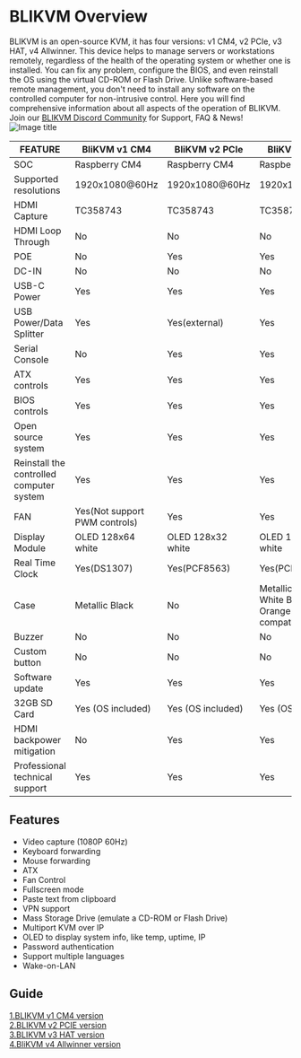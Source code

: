 # BLIKVM Overview
BLIKVM is an open-source KVM, it has four versions: v1 CM4,  v2 PCIe, v3 HAT, v4 Allwinner. 
This device helps to manage servers or workstations remotely, regardless of the health of the operating system or 
whether one is installed. You can fix any problem, configure the BIOS, and even reinstall the OS using the virtual 
CD-ROM or Flash Drive. Unlike software-based remote management, you don't need to install any software on the controlled computer for non-intrusive control. Here you will find comprehensive information about all aspects of the operation of BLIKVM. 
Join our [BLIKVM Discord Community](https://discord.com/invite/9Y374gUF6C) for Support, FAQ & News!
![Image title](assets/images/version_all.png)

|FEATURE|BliKVM v1 CM4|BliKVM v2 PCIe|BliKVM v3 HAT|BliKVM v4 H616|
|-|-|-|-|-|
|SOC|Raspberry CM4|Raspberry CM4|Raspberry 4B|Allwinner H616|
|Supported resolutions|1920x1080@60Hz|1920x1080@60Hz|1920x1080@50Hz|3840x2160@30Hz|
|HDMI Capture|TC358743|TC358743|TC358743|MS2131|
|HDMI Loop Through|No|No|No|Yes|
|POE|No|Yes|Yes|Yes|
|DC-IN|No|No|No|Yes|
|USB-C Power|Yes|Yes|Yes|Yes|
|USB Power/Data Splitter|Yes|Yes(external)|Yes|Yes|
|Serial Console|No|Yes|Yes|Yes|
|ATX controls|Yes|Yes|Yes|Yes|
|BIOS controls|Yes|Yes|Yes|Yes|
|Open source system|Yes|Yes|Yes|Yes|
|Reinstall the controlled computer system|Yes|Yes|Yes|Yes|
|FAN|Yes(Not support PWM controls)|Yes|Yes|Optional(default with heat sink)|
|Display Module|OLED 128x64 white|OLED 128x32 white|OLED 128x64 white|LCD 240x240 color|
|Real Time Clock|Yes(DS1307)|Yes(PCF8563)|Yes(PCF8563)|Yes(PCF8563)|
|Case|Metallic Black|No|Metallic Black White Blue Orange(1U rack compatible)|Metallic Black(1U rack compatible)|
|Buzzer|No|No|No|Yes|
|Custom button|No|No|No|Yes|
|Software update|Yes|Yes|Yes|Yes|
|32GB SD Card|Yes (OS included)|Yes (OS included)|Yes (OS included)|Yes (OS included)|
|HDMI backpower mitigation|No|Yes|Yes|Yes|
|Professional technical support|Yes|Yes|Yes|Yes|



## **Features**
* Video capture (1080P 60Hz)  
* Keyboard forwarding  
* Mouse forwarding  
* ATX  
* Fan Control  
* Fullscreen mode  
* Paste text from clipboard  
* VPN support  
* Mass Storage Drive (emulate a CD-ROM or Flash Drive)  
* Multiport KVM over IP  
* OLED to display system info, like temp, uptime, IP  
* Password authentication  
* Support multiple languages  
* Wake-on-LAN  

## **Guide**
[1.BLIKVM v1 CM4 version ](./BLIKVM-CM4-guide.md)     
[2.BLIKVM v2 PCIE version ](./BLIKVM-PCIE-guide.md)    
[3.BLIKVM v3 HAT version ](./BLIKVM-HAT-guide.md)  
[4.BliKVM v4 Allwinner version ](./BliKVM-v4-guide.md)   

